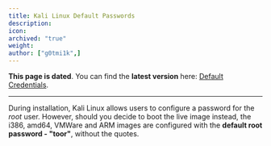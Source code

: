 ```yaml
---
title: Kali Linux Default Passwords
description:
icon:
archived: "true"
weight:
author: ["g0tmi1k",]
---
```


**This page is dated**. You can find the **latest version** here: [Default Credentials](/docs/introduction/default-credentials/).

- - -

During installation, Kali Linux allows users to configure a password for the _root_ user. However, should you decide to boot the live image instead, the i386, amd64, VMWare and ARM images are configured with the **default root password - "toor"**, without the quotes.
